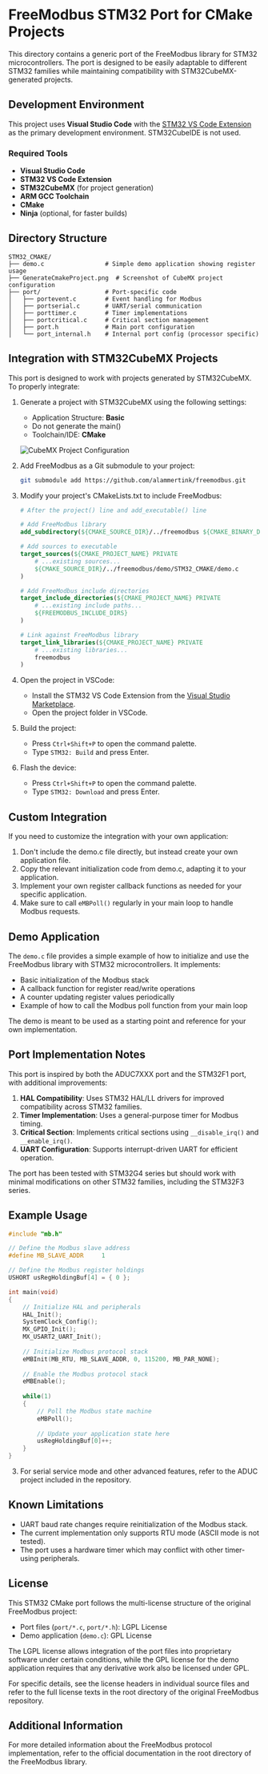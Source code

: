 # FreeModbus STM32 Port for CMake Projects

This directory contains a generic port of the FreeModbus library for STM32 microcontrollers. The port is designed to be easily adaptable to different STM32 families while maintaining compatibility with STM32CubeMX-generated projects.

## Development Environment

This project uses **Visual Studio Code** with the [STM32 VS Code Extension](https://marketplace.visualstudio.com/items?itemName=stmicroelectronics.stm32-vscode-extension) as the primary development environment. STM32CubeIDE is not used.

### Required Tools

- **Visual Studio Code**
- **STM32 VS Code Extension**
- **STM32CubeMX** (for project generation)
- **ARM GCC Toolchain**
- **CMake**
- **Ninja** (optional, for faster builds)

## Directory Structure

```
STM32_CMAKE/
├── demo.c                 # Simple demo application showing register usage
├── GenerateCmakeProject.png  # Screenshot of CubeMX project configuration
├── port/                  # Port-specific code
│   ├── portevent.c        # Event handling for Modbus
│   ├── portserial.c       # UART/serial communication
│   ├── porttimer.c        # Timer implementations
│   ├── portcritical.c     # Critical section management
│   ├── port.h             # Main port configuration
│   └── port_internal.h    # Internal port config (processor specific)
```

## Integration with STM32CubeMX Projects

This port is designed to work with projects generated by STM32CubeMX. To properly integrate:

1. Generate a project with STM32CubeMX using the following settings:
   - Application Structure: **Basic**
   - Do not generate the main()
   - Toolchain/IDE: **CMake**

   ![CubeMX Project Configuration](./GenerateCmakeProject.png)

2. Add FreeModbus as a Git submodule to your project:
   ```bash
   git submodule add https://github.com/alammertink/freemodbus.git
   ```

3. Modify your project's CMakeLists.txt to include FreeModbus:
   ```cmake
   # After the project() line and add_executable() line

   # Add FreeModbus library
   add_subdirectory(${CMAKE_SOURCE_DIR}/../freemodbus ${CMAKE_BINARY_DIR}/freemodbus)

   # Add sources to executable
   target_sources(${CMAKE_PROJECT_NAME} PRIVATE
       # ...existing sources...
       ${CMAKE_SOURCE_DIR}/../freemodbus/demo/STM32_CMAKE/demo.c
   )

   # Add FreeModbus include directories
   target_include_directories(${CMAKE_PROJECT_NAME} PRIVATE
       # ...existing include paths...
       ${FREEMODBUS_INCLUDE_DIRS}
   )

   # Link against FreeModbus library
   target_link_libraries(${CMAKE_PROJECT_NAME} PRIVATE
       # ...existing libraries...
       freemodbus
   )
   ```

4. Open the project in VSCode:
   - Install the STM32 VS Code Extension from the [Visual Studio Marketplace](https://marketplace.visualstudio.com/items?itemName=stmicroelectronics.stm32-vscode-extension).
   - Open the project folder in VSCode.

5. Build the project:
   - Press `Ctrl+Shift+P` to open the command palette.
   - Type `STM32: Build` and press Enter.

6. Flash the device:
   - Press `Ctrl+Shift+P` to open the command palette.
   - Type `STM32: Download` and press Enter.

## Custom Integration

If you need to customize the integration with your own application:

1. Don't include the demo.c file directly, but instead create your own application file.
2. Copy the relevant initialization code from demo.c, adapting it to your application.
3. Implement your own register callback functions as needed for your specific application.
4. Make sure to call `eMBPoll()` regularly in your main loop to handle Modbus requests.

## Demo Application

The `demo.c` file provides a simple example of how to initialize and use the FreeModbus library with STM32 microcontrollers. It implements:

- Basic initialization of the Modbus stack
- A callback function for register read/write operations
- A counter updating register values periodically
- Example of how to call the Modbus poll function from your main loop

The demo is meant to be used as a starting point and reference for your own implementation.

## Port Implementation Notes

This port is inspired by both the ADUC7XXX port and the STM32F1 port, with additional improvements:

1. **HAL Compatibility**: Uses STM32 HAL/LL drivers for improved compatibility across STM32 families.
2. **Timer Implementation**: Uses a general-purpose timer for Modbus timing.
3. **Critical Section**: Implements critical sections using `__disable_irq()` and `__enable_irq()`.
4. **UART Configuration**: Supports interrupt-driven UART for efficient operation.

The port has been tested with STM32G4 series but should work with minimal modifications on other STM32 families, including the STM32F3 series.

## Example Usage

```c
#include "mb.h"

// Define the Modbus slave address
#define MB_SLAVE_ADDR     1

// Define the Modbus register holdings
USHORT usRegHoldingBuf[4] = { 0 };

int main(void)
{
    // Initialize HAL and peripherals
    HAL_Init();
    SystemClock_Config();
    MX_GPIO_Init();
    MX_USART2_UART_Init();
    
    // Initialize Modbus protocol stack
    eMBInit(MB_RTU, MB_SLAVE_ADDR, 0, 115200, MB_PAR_NONE);
    
    // Enable the Modbus protocol stack
    eMBEnable();
    
    while(1)
    {
        // Poll the Modbus state machine
        eMBPoll();
        
        // Update your application state here
        usRegHoldingBuf[0]++;
    }
}
```

3. For serial service mode and other advanced features, refer to the ADUC project included in the repository.

## Known Limitations

- UART baud rate changes require reinitialization of the Modbus stack.
- The current implementation only supports RTU mode (ASCII mode is not tested).
- The port uses a hardware timer which may conflict with other timer-using peripherals.

## License

This STM32 CMake port follows the multi-license structure of the original FreeModbus project:

- Port files (`port/*.c`, `port/*.h`): LGPL License
- Demo application (`demo.c`): GPL License

The LGPL license allows integration of the port files into proprietary software under certain conditions, while the GPL license for the demo application requires that any derivative work also be licensed under GPL.

For specific details, see the license headers in individual source files and refer to the full license texts in the root directory of the original FreeModbus repository.

## Additional Information

For more detailed information about the FreeModbus protocol implementation, refer to the official documentation in the root directory of the FreeModbus library.
